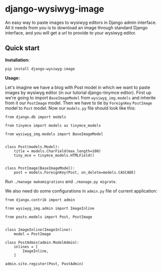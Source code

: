 # django-wysiwyg-image #

An easy way to paste images to wysiwyg editors in Django admin interface. All it needs from you is to download an image through standard Django interface, and you will get a url to provide to your wysiwyg editor. 

Quick start
-----------

**Installation:**

    pip install django-wysiwyg-image

**Usage:**

Let's imagine we have a blog with Post model in which we want to paste images by wysiwyg editor (in our tutorial django-tinymce editor). First up we're going to import ``BaseImageModel`` from ``wysiwyg_img.models`` and inherite from it our ``PostImage`` model. Then we have to tie by ``ForeignKey`` ``PostImage`` model to ``Post`` model. Now our ``models.py`` file should look like this:

```
from django.db import models

from tinymce import models as tinymce_models

from wysiwyg_img.models import BaseImageModel


class Post(models.Model):
    title = models.CharField(max_length=100)
    tiny_mce = tinymce_models.HTMLField()


class PostImage(BaseImageModel):
    post = models.ForeignKey(Post, on_delete=models.CASCADE)
```
Run ``./manage makemigrations`` and ``./manage.py migrate``.

We also need do some configurations in ``admin.py`` file of current application:

```
from django.contrib import admin

from wysiwyg_img.admin import ImageInline

from posts.models import Post, PostImage


class ImageInline(ImageInline):
    model = PostImage

class PostAdmin(admin.ModelAdmin):
    inlines = [
        ImageInline,
    ]

admin.site.register(Post, PostAdmin)

```